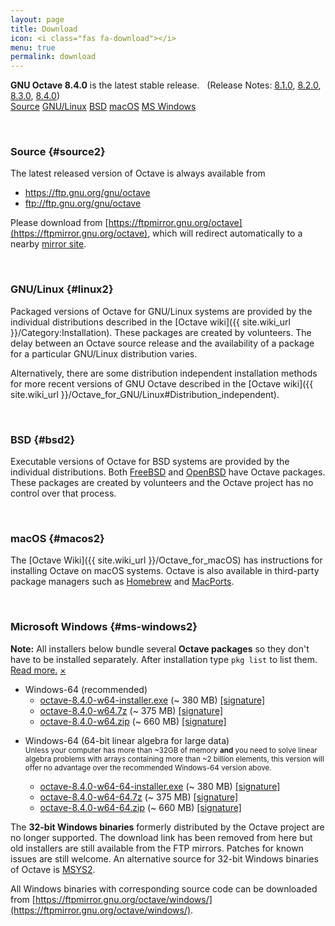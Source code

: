 ```yaml
---
layout: page
title: Download
icon: <i class="fas fa-download"></i>
menu: true
permalink: download
---
```


<div class="primary callout">
  <i class="fas fa-info-circle" style="color:#1779ba;"></i>
  <strong>GNU Octave 8.4.0</strong> is the latest stable release.
  &nbsp;
  (Release Notes:
  <a href="{{ "/NEWS-8.html" | relative_url }}">8.1.0</a>,
  <a href="{{ site.baseurl }}{% post_url 2023-04-13-octave-8.2.0-released %}">8.2.0</a>,
  <a href="{{ site.baseurl }}{% post_url 2023-08-08-octave-8.3.0-released %}">8.3.0</a>,
  <a href="{{ site.baseurl }}{% post_url 2023-11-05-octave-8.4.0-released %}">8.4.0</a>)
</div>

<div class="button-group large expanded stacked-for-small">
  <a class="button" href="#source"><i class="fas fa-code"></i> Source</a>
  <a class="button" href="#linux"><i class="fab fa-linux"></i> GNU/Linux</a>
  <a class="button" href="#bsd"><i class="fab fa-freebsd"></i> BSD</a>
  <a class="button" href="#macos"><i class="fab fa-apple"></i> macOS</a>
  <a class="button" href="#ms-windows"><i class="fab fa-windows"></i> MS Windows</a>
</div>


<p id="source">&nbsp;</p>

### <i class="fas fa-code"></i> Source {#source2}

The latest released version of Octave is always available from

- https://ftp.gnu.org/gnu/octave
- ftp://ftp.gnu.org/gnu/octave

Please download from
[https://ftpmirror.gnu.org/octave](https://ftpmirror.gnu.org/octave),
which will redirect automatically to a nearby
[mirror site](https://www.gnu.org/order/ftp.html).


<p id="linux">&nbsp;</p>

### <i class="fab fa-linux"></i> GNU/Linux {#linux2}

Packaged versions of Octave for GNU/Linux systems are provided by the
individual distributions described in the
[Octave wiki]({{ site.wiki_url }}/Category:Installation).
These packages are created by volunteers.
The delay between an Octave source release and the availability of a package
for a particular GNU/Linux distribution varies.

Alternatively,
there are some distribution independent installation methods for more recent
versions of GNU Octave described in the
[Octave wiki]({{ site.wiki_url }}/Octave_for_GNU/Linux#Distribution_independent).


<p id="bsd">&nbsp;</p>

### <i class="fab fa-freebsd"></i> BSD {#bsd2}

Executable versions of Octave for BSD systems are provided by the individual
distributions.
Both [FreeBSD](https://www.freebsd.org/) and [OpenBSD](https://www.openbsd.org/)
have Octave packages.
These packages are created by volunteers and the Octave project has no control
over that process.


<p id="macos">&nbsp;</p>

### <i class="fab fa-apple"></i> macOS {#macos2}

The [Octave Wiki]({{ site.wiki_url }}/Octave_for_macOS) has instructions for
installing Octave on macOS systems.
Octave is also available in third-party package managers such as
[Homebrew](https://brew.sh/) and [MacPorts](https://www.macports.org).


<p id="ms-windows">&nbsp;</p>

### <i class="fab fa-windows"></i> Microsoft Windows {#ms-windows2}

<div class="primary callout small" data-closable>
<b>Note:</b> All installers below bundle several <b>Octave packages</b>
so they don't have to be installed separately.
After installation type <code>pkg list</code> to list them.<br>
<a href="{{ site.wiki_url }}/Octave_for_Microsoft_Windows">Read more.</a>
<a href="#ms-windows" class="close-button" aria-label="Dismiss alert" type="button" data-close>
  <span aria-hidden="true">&times;</span>
</a>
</div>

- Windows-64 (recommended)
  - [octave-8.4.0-w64-installer.exe](https://ftpmirror.gnu.org/octave/windows/octave-8.4.0-w64-installer.exe)
    (~ 380 MB)
    [[signature]](https://ftpmirror.gnu.org/octave/windows/octave-8.4.0-w64-installer.exe.sig)
  - [octave-8.4.0-w64.7z](https://ftpmirror.gnu.org/octave/windows/octave-8.4.0-w64.7z)
    (~ 375 MB)
    [[signature]](https://ftpmirror.gnu.org/octave/windows/octave-8.4.0-w64.7z.sig)
  - [octave-8.4.0-w64.zip](https://ftpmirror.gnu.org/octave/windows/octave-8.4.0-w64.zip)
    (~ 660 MB)
    [[signature]](https://ftpmirror.gnu.org/octave/windows/octave-8.4.0-w64.zip.sig)

<p></p>

- Windows-64 (64-bit linear algebra for large data)
  <br><small>
  Unless your computer has more than ~32GB of memory
  <strong>and</strong> you need to solve linear algebra problems
  with arrays containing more than ~2 billion elements, this
  version will offer no advantage over the recommended Windows-64
  version above.
  </small>

  - [octave-8.4.0-w64-64-installer.exe](https://ftpmirror.gnu.org/octave/windows/octave-8.4.0-w64-64-installer.exe)
    (~ 380 MB)
    [[signature]](https://ftpmirror.gnu.org/octave/windows/octave-8.4.0-w64-64-installer.exe.sig)
  - [octave-8.4.0-w64-64.7z](https://ftpmirror.gnu.org/octave/windows/octave-8.4.0-w64-64.7z)
    (~ 375 MB)
    [[signature]](https://ftpmirror.gnu.org/octave/windows/octave-8.4.0-w64-64.7z.sig)
  - [octave-8.4.0-w64-64.zip](https://ftpmirror.gnu.org/octave/windows/octave-8.4.0-w64-64.zip)
    (~ 660 MB)
    [[signature]](https://ftpmirror.gnu.org/octave/windows/octave-8.4.0-w64-64.zip.sig)

<p></p>

The **32-bit Windows binaries** formerly distributed by the Octave project are no longer supported.
The download link has been removed from here but old installers are still available from the FTP mirrors.
Patches for known issues are still welcome.
An alternative source for 32-bit Windows binaries of Octave is
[MSYS2](https://wiki.octave.org/Octave_for_Microsoft_Windows#GNU_Octave_in_MSYS2).

All Windows binaries with corresponding source code can be downloaded from
[https://ftpmirror.gnu.org/octave/windows/](https://ftpmirror.gnu.org/octave/windows/).
